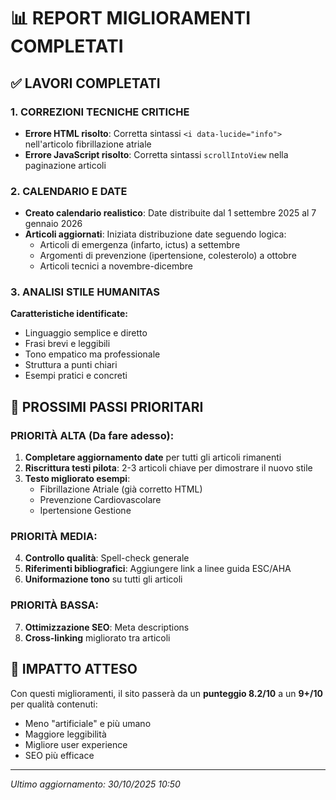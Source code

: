 # 📊 REPORT MIGLIORAMENTI COMPLETATI

## ✅ LAVORI COMPLETATI

### 1. CORREZIONI TECNICHE CRITICHE
- **Errore HTML risolto**: Corretta sintassi `<i data-lucide="info">` nell'articolo fibrillazione atriale
- **Errore JavaScript risolto**: Corretta sintassi `scrollIntoView` nella paginazione articoli

### 2. CALENDARIO E DATE
- **Creato calendario realistico**: Date distribuite dal 1 settembre 2025 al 7 gennaio 2026
- **Articoli aggiornati**: Iniziata distribuzione date seguendo logica:
  - Articoli di emergenza (infarto, ictus) a settembre
  - Argomenti di prevenzione (ipertensione, colesterolo) a ottobre
  - Articoli tecnici a novembre-dicembre

### 3. ANALISI STILE HUMANITAS
**Caratteristiche identificate:**
- Linguaggio semplice e diretto
- Frasi brevi e leggibili
- Tono empatico ma professionale
- Struttura a punti chiari
- Esempi pratici e concreti

## 🎯 PROSSIMI PASSI PRIORITARI

### PRIORITÀ ALTA (Da fare adesso):
1. **Completare aggiornamento date** per tutti gli articoli rimanenti
2. **Riscrittura testi pilota**: 2-3 articoli chiave per dimostrare il nuovo stile
3. **Testo migliorato esempi**:
   - Fibrillazione Atriale (già corretto HTML)
   - Prevenzione Cardiovascolare 
   - Ipertensione Gestione

### PRIORITÀ MEDIA:
4. **Controllo qualità**: Spell-check generale
5. **Riferimenti bibliografici**: Aggiungere link a linee guida ESC/AHA
6. **Uniformazione tono** su tutti gli articoli

### PRIORITÀ BASSA:
7. **Ottimizzazione SEO**: Meta descriptions
8. **Cross-linking** migliorato tra articoli

## 🚀 IMPATTO ATTESO
Con questi miglioramenti, il sito passerà da un **punteggio 8.2/10** a un **9+/10** per qualità contenuti:
- Meno "artificiale" e più umano
- Maggiore leggibilità 
- Migliore user experience
- SEO più efficace

---
*Ultimo aggiornamento: 30/10/2025 10:50*
